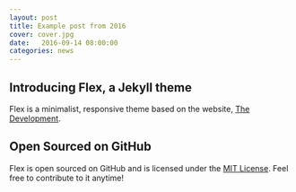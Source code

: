 ```yaml
---
layout: post
title: Example post from 2016
cover: cover.jpg
date:   2016-09-14 08:00:00
categories: news
---
```


## Introducing Flex, a Jekyll theme

Flex is a minimalist, responsive theme based on the website, [The Development](http://thedevelopment.co).

## Open Sourced on GitHub

Flex is open sourced on GitHub and is licensed under the [MIT License](http://opensource.org/licenses/MIT). Feel free to contribute to it anytime!
